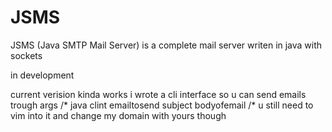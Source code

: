 # JSMS
JSMS (Java SMTP Mail Server) is a complete mail server writen in java with sockets

in development

current verision kinda works i wrote a cli interface so u can send emails trough args
/*
java clint emailtosend subject bodyofemail
/*
 u still need to vim into it and change my domain with yours though
 
